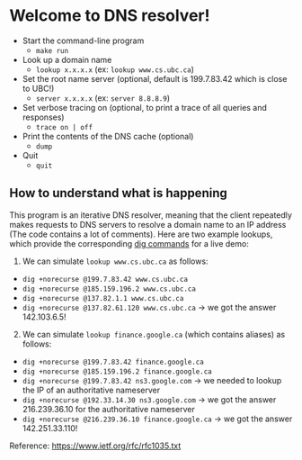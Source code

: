 # Welcome to DNS resolver!

- Start the command-line program
  - `make run`
- Look up a domain name
  - `lookup x.x.x.x` (ex: `lookup www.cs.ubc.ca`)
- Set the root name server (optional, default is 199.7.83.42 which is close to UBC!)
  - `server x.x.x.x` (ex: `server 8.8.8.9`)
- Set verbose tracing on (optional, to print a trace of all queries and responses)
  - `trace on | off`
- Print the contents of the DNS cache (optional)
  - `dump`
- Quit
  - `quit`

## How to understand what is happening

This program is an iterative DNS resolver, meaning that the client repeatedly makes requests to DNS servers to resolve a domain name to an IP address (The code contains a lot of comments).
Here are two example lookups, which provide the corresponding [dig commands](https://linuxize.com/post/how-to-use-dig-command-to-query-dns-in-linux/#understanding-the-dig-output) for a live demo:

1. We can simulate `lookup www.cs.ubc.ca` as follows:

- `dig +norecurse @199.7.83.42 www.cs.ubc.ca`
- `dig +norecurse @185.159.196.2 www.cs.ubc.ca`
- `dig +norecurse @137.82.1.1 www.cs.ubc.ca`
- `dig +norecurse @137.82.61.120 www.cs.ubc.ca` &#8594; we got the answer 142.103.6.5!

2. We can simulate `lookup finance.google.ca` (which contains aliases) as follows:

- `dig +norecurse @199.7.83.42 finance.google.ca`
- `dig +norecurse @185.159.196.2 finance.google.ca`
- `dig +norecurse @199.7.83.42 ns3.google.com` &#8594; we needed to lookup the IP of an authoritative nameserver
- `dig +norecurse @192.33.14.30 ns3.google.com` &#8594; we got the answer 216.239.36.10 for the authoritative nameserver
- `dig +norecurse @216.239.36.10 finance.google.ca` &#8594; we got the answer 142.251.33.110!

Reference: https://www.ietf.org/rfc/rfc1035.txt
